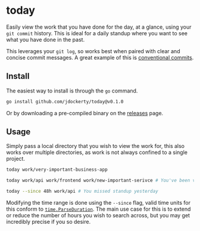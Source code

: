 # today

Easily view the work that you have done for the day, at a glance, using your `git commit` history. This is ideal for a daily standup where you want to see what you have done in the past.

This leverages your `git log`, so works best when paired with clear and concise commit messages. A great example of this is [conventional commits](https://www.conventionalcommits.org/en/v1.0.0/#summary).

## Install

The easiest way to install is through the `go` command.

```bash
go install github.com/jdockerty/today@v0.1.0
```

Or by downloading a pre-compiled binary on the [releases](https://github.com/jdockerty/today/releases) page.

## Usage

Simply pass a local directory that you wish to view the work for, this also works over multiple directories, as work is not always confined to a single project.

```bash
today work/very-important-business-app

today work/api work/frontend work/new-important-serivce # You've been very busy

today --since 48h work/api # You missed standup yesterday
```

Modifying the time range is done using the `--since` flag, valid time units for this conform to [`time.ParseDuration`](https://pkg.go.dev/time#ParseDuration). The main use case for this is to extend or reduce the number of hours you wish to search across, but you may get incredibly precise if you so desire.
